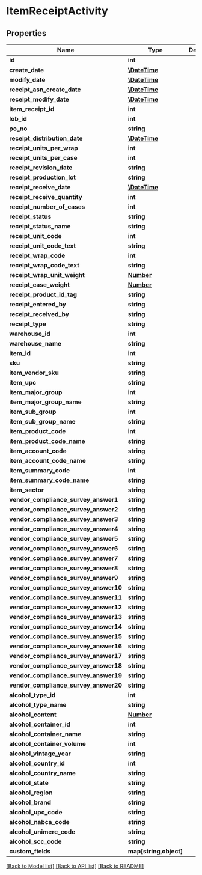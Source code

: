# ItemReceiptActivity

## Properties
Name | Type | Description | Notes
------------ | ------------- | ------------- | -------------
**id** | **int** |  | [optional] 
**create_date** | [**\DateTime**](\DateTime.md) |  | [optional] 
**modify_date** | [**\DateTime**](\DateTime.md) |  | [optional] 
**receipt_asn_create_date** | [**\DateTime**](\DateTime.md) |  | [optional] 
**receipt_modify_date** | [**\DateTime**](\DateTime.md) |  | [optional] 
**item_receipt_id** | **int** |  | [optional] 
**lob_id** | **int** |  | 
**po_no** | **string** |  | [optional] 
**receipt_distribution_date** | [**\DateTime**](\DateTime.md) |  | [optional] 
**receipt_units_per_wrap** | **int** |  | [optional] 
**receipt_units_per_case** | **int** |  | [optional] 
**receipt_revision_date** | **string** |  | [optional] 
**receipt_production_lot** | **string** |  | [optional] 
**receipt_receive_date** | [**\DateTime**](\DateTime.md) |  | [optional] 
**receipt_receive_quantity** | **int** |  | [optional] 
**receipt_number_of_cases** | **int** |  | [optional] 
**receipt_status** | **string** |  | [optional] 
**receipt_status_name** | **string** |  | [optional] 
**receipt_unit_code** | **int** |  | [optional] 
**receipt_unit_code_text** | **string** |  | [optional] 
**receipt_wrap_code** | **int** |  | [optional] 
**receipt_wrap_code_text** | **string** |  | [optional] 
**receipt_wrap_unit_weight** | [**Number**](Number.md) |  | [optional] 
**receipt_case_weight** | [**Number**](Number.md) |  | [optional] 
**receipt_product_id_tag** | **string** |  | [optional] 
**receipt_entered_by** | **string** |  | [optional] 
**receipt_received_by** | **string** |  | [optional] 
**receipt_type** | **string** |  | [optional] 
**warehouse_id** | **int** |  | [optional] 
**warehouse_name** | **string** |  | [optional] 
**item_id** | **int** |  | [optional] 
**sku** | **string** |  | [optional] 
**item_vendor_sku** | **string** |  | [optional] 
**item_upc** | **string** |  | [optional] 
**item_major_group** | **int** |  | [optional] 
**item_major_group_name** | **string** |  | [optional] 
**item_sub_group** | **int** |  | [optional] 
**item_sub_group_name** | **string** |  | [optional] 
**item_product_code** | **int** |  | [optional] 
**item_product_code_name** | **string** |  | [optional] 
**item_account_code** | **string** |  | [optional] 
**item_account_code_name** | **string** |  | [optional] 
**item_summary_code** | **int** |  | [optional] 
**item_summary_code_name** | **string** |  | [optional] 
**item_sector** | **string** |  | [optional] 
**vendor_compliance_survey_answer1** | **string** |  | [optional] 
**vendor_compliance_survey_answer2** | **string** |  | [optional] 
**vendor_compliance_survey_answer3** | **string** |  | [optional] 
**vendor_compliance_survey_answer4** | **string** |  | [optional] 
**vendor_compliance_survey_answer5** | **string** |  | [optional] 
**vendor_compliance_survey_answer6** | **string** |  | [optional] 
**vendor_compliance_survey_answer7** | **string** |  | [optional] 
**vendor_compliance_survey_answer8** | **string** |  | [optional] 
**vendor_compliance_survey_answer9** | **string** |  | [optional] 
**vendor_compliance_survey_answer10** | **string** |  | [optional] 
**vendor_compliance_survey_answer11** | **string** |  | [optional] 
**vendor_compliance_survey_answer12** | **string** |  | [optional] 
**vendor_compliance_survey_answer13** | **string** |  | [optional] 
**vendor_compliance_survey_answer14** | **string** |  | [optional] 
**vendor_compliance_survey_answer15** | **string** |  | [optional] 
**vendor_compliance_survey_answer16** | **string** |  | [optional] 
**vendor_compliance_survey_answer17** | **string** |  | [optional] 
**vendor_compliance_survey_answer18** | **string** |  | [optional] 
**vendor_compliance_survey_answer19** | **string** |  | [optional] 
**vendor_compliance_survey_answer20** | **string** |  | [optional] 
**alcohol_type_id** | **int** |  | [optional] 
**alcohol_type_name** | **string** |  | [optional] 
**alcohol_content** | [**Number**](Number.md) |  | [optional] 
**alcohol_container_id** | **int** |  | [optional] 
**alcohol_container_name** | **string** |  | [optional] 
**alcohol_container_volume** | **int** |  | [optional] 
**alcohol_vintage_year** | **string** |  | [optional] 
**alcohol_country_id** | **int** |  | [optional] 
**alcohol_country_name** | **string** |  | [optional] 
**alcohol_state** | **string** |  | [optional] 
**alcohol_region** | **string** |  | [optional] 
**alcohol_brand** | **string** |  | [optional] 
**alcohol_upc_code** | **string** |  | [optional] 
**alcohol_nabca_code** | **string** |  | [optional] 
**alcohol_unimerc_code** | **string** |  | [optional] 
**alcohol_scc_code** | **string** |  | [optional] 
**custom_fields** | **map[string,object]** |  | [optional] 

[[Back to Model list]](../README.md#documentation-for-models) [[Back to API list]](../README.md#documentation-for-api-endpoints) [[Back to README]](../README.md)


